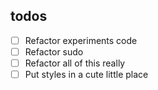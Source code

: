 ## todos

- [ ] Refactor experiments code
- [ ] Refactor sudo
- [ ] Refactor all of this really
- [ ] Put styles in a cute little place
